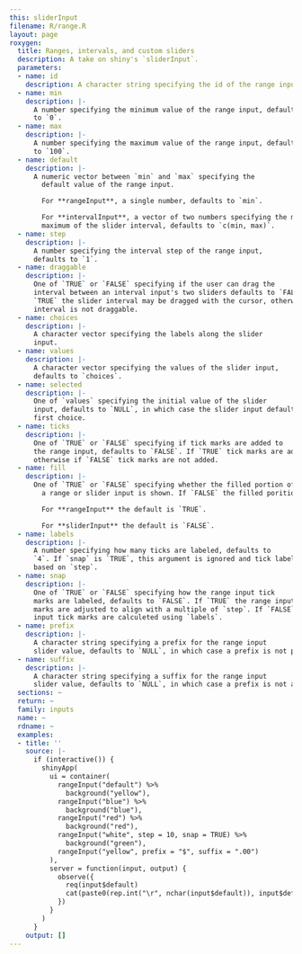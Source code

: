 ```yaml
---
this: sliderInput
filename: R/range.R
layout: page
roxygen:
  title: Ranges, intervals, and custom sliders
  description: A take on shiny's `sliderInput`.
  parameters:
  - name: id
    description: A character string specifying the id of the range input or `NULL`.
  - name: min
    description: |-
      A number specifying the minimum value of the range input, defaults
      to `0`.
  - name: max
    description: |-
      A number specifying the maximum value of the range input, defaults
      to `100`.
  - name: default
    description: |-
      A numeric vector between `min` and `max` specifying the
        default value of the range input.

        For **rangeInput**, a single number, defaults to `min`.

        For **intervalInput**, a vector of two numbers specifying the minimum and
        maximum of the slider interval, defaults to `c(min, max)`.
  - name: step
    description: |-
      A number specifying the interval step of the range input,
      defaults to `1`.
  - name: draggable
    description: |-
      One of `TRUE` or `FALSE` specifying if the user can drag the
      interval between an interval input's two sliders defaults to `FALSE`. If
      `TRUE` the slider interval may be dragged with the cursor, otherwise the
      interval is not draggable.
  - name: choices
    description: |-
      A character vector specifying the labels along the slider
      input.
  - name: values
    description: |-
      A character vector specifying the values of the slider input,
      defaults to `choices`.
  - name: selected
    description: |-
      One of `values` specifying the initial value of the slider
      input, defaults to `NULL`, in which case the slider input defaults to the
      first choice.
  - name: ticks
    description: |-
      One of `TRUE` or `FALSE` specifying if tick marks are added to
      the range input, defaults to `FALSE`. If `TRUE` tick marks are added,
      otherwise if `FALSE` tick marks are not added.
  - name: fill
    description: |-
      One of `TRUE` or `FALSE` specifying whether the filled portion of
        a range or slider input is shown. If `FALSE` the filled porition is hidden.

        For **rangeInput** the default is `TRUE`.

        For **sliderInput** the default is `FALSE`.
  - name: labels
    description: |-
      A number specifying how many ticks are labeled, defaults to
      `4`. If `snap` is `TRUE`, this argument is ignored and tick labels are
      based on `step`.
  - name: snap
    description: |-
      One of `TRUE` or `FALSE` specifying how the range input tick
      marks are labeled, defaults to `FALSE`. If `TRUE` the range input tick
      marks are adjusted to align with a multiple of `step`. If `FALSE` the range
      input tick marks are calculeted using `labels`.
  - name: prefix
    description: |-
      A character string specifying a prefix for the range input
      slider value, defaults to `NULL`, in which case a prefix is not prepended.
  - name: suffix
    description: |-
      A character string specifying a suffix for the range input
      slider value, defaults to `NULL`, in which case a prefix is not appended.
  sections: ~
  return: ~
  family: inputs
  name: ~
  rdname: ~
  examples:
  - title: ''
    source: |-
      if (interactive()) {
        shinyApp(
          ui = container(
            rangeInput("default") %>%
              background("yellow"),
            rangeInput("blue") %>%
              background("blue"),
            rangeInput("red") %>%
              background("red"),
            rangeInput("white", step = 10, snap = TRUE) %>%
              background("green"),
            rangeInput("yellow", prefix = "$", suffix = ".00")
          ),
          server = function(input, output) {
            observe({
              req(input$default)
              cat(paste0(rep.int("\r", nchar(input$default)), input$default))
            })
          }
        )
      }
    output: []
---
```

